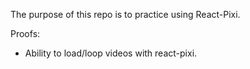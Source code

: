 The purpose of this repo is to practice using React-Pixi.

Proofs:
- Ability to load/loop videos with react-pixi.
